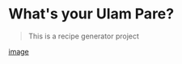 # What's your Ulam Pare?
> This is a recipe generator project

[image](https://user-images.githubusercontent.com/68190784/222622060-ddfd14b9-3108-4b73-9d1d-dc2b49493953.png)
